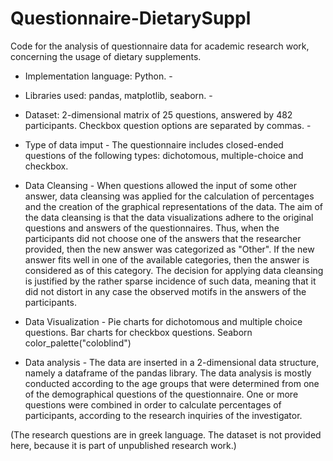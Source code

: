 # Questionnaire-DietarySuppl

Code for the analysis of questionnaire data for academic research work, concerning the usage of dietary supplements.

- Implementation language: Python. -
- Libraries used: pandas, matplotlib, seaborn. -
- Dataset: 2-dimensional matrix of 25 questions, answered by 482 participants. Checkbox question options are separated by commas. -

- Type of data imput -
The questionnaire includes closed-ended questions of the following types: dichotomous, multiple-choice and checkbox.

- Data Cleansing -
When questions allowed the input of some other answer, data cleansing was applied for the calculation of percentages and the creation of the graphical representations of the data. The aim of the data cleansing is that the data visualizations adhere to the original questions and answers of the questionnaires. Thus, when the participants did not choose one of the answers that the researcher provided, then the new answer was categorized as "Other". If the new answer fits well in one of the available categories, then the answer is considered as of this category.
The decision for applying data cleansing is justified by the rather sparse incidence of such data, meaning that it did not distort in any case the observed motifs in the answers of the participants.

- Data Visualization -
Pie charts for dichotomous and multiple choice questions.
Bar charts for checkbox questions.
Seaborn color_palette("coloblind")

- Data analysis -
The data are inserted in a 2-dimensional data structure, namely a dataframe of the pandas library.
The data analysis is mostly conducted according to the age groups that were determined from one of the demographical questions of the questionnaire.
One or more questions were combined in order to calculate percentages of participants, according to the research inquiries of the investigator.

(The research questions are in greek language. The dataset is not provided here, because it is part of unpublished research work.)
